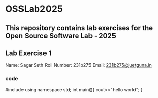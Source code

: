 # OSSLab2025

This repository contains lab exercises for the Open Source Software Lab - 2025  
---

## Lab Exercise 1

Name: Sagar Seth
Roll Number: 231b275
Email: 231b275@juetguna.in

### code

#include<iostream>
using namespace std;
int main(){
	cout<<"hello world";
}
